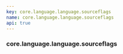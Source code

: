 ```yaml
---
key: core.language.language.sourceflags
name: core.language.language.sourceflags
api: true
---
```


### core.language.language.sourceflags
